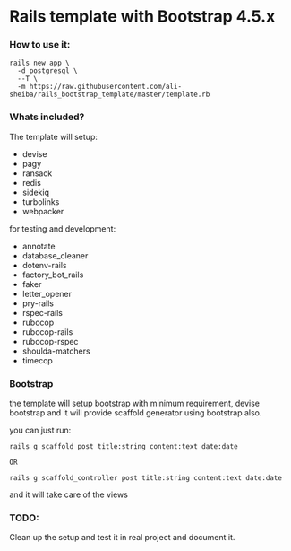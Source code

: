 # Rails template with Bootstrap 4.5.x

### How to use it:

```
rails new app \
  -d postgresql \
  --T \
  -m https://raw.githubusercontent.com/ali-sheiba/rails_bootstrap_template/master/template.rb
```

### Whats included?

The template will setup:

- devise
- pagy
- ransack
- redis
- sidekiq
- turbolinks
- webpacker

for testing and development:

- annotate
- database_cleaner
- dotenv-rails
- factory_bot_rails
- faker
- letter_opener
- pry-rails
- rspec-rails
- rubocop
- rubocop-rails
- rubocop-rspec
- shoulda-matchers
- timecop

### Bootstrap

the template will setup bootstrap with minimum requirement, devise bootstrap and it will provide scaffold generator using bootstrap also.

you can just run:

```
rails g scaffold post title:string content:text date:date

OR

rails g scaffold_controller post title:string content:text date:date
```

and it will take care of the views


### TODO:

Clean up the setup and test it in real project and document it.
